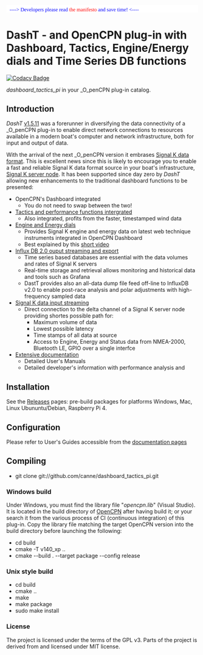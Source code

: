 <a href="docs/developers/README.md"><img src="docs/developers/img/message.svg" /></a><br />
# DashT - and OpenCPN plug-in with Dashboard, Tactics, Engine/Energy dials and Time Series DB functions

[![Codacy Badge](https://api.codacy.com/project/badge/Grade/23e5625c7b5a4aa4a3b3696b5a7795d2)](https://app.codacy.com/app/petri38-github/dashboard_tactics_pi?utm_source=github.com&utm_medium=referral&utm_content=canne/dashboard_tactics_pi&utm_campaign=Badge_Grade_Settings)

_dashboard_tactics_pi_ in your _O_penCPN plug-in catalog.

## Introduction

_DashT_ [v1.5.11](https://github.com/canne/dashboard_tactics_pi/releases/tag/v1.5.11) was a forerunner in diversifying the data connectivity of a _O_penCPN plug-in to enable direct network connections to resources available in a modern boat's computer and network infrastructure, both for input and output of data.

With the arrival of the next _O_penCPN version it embrases [Signal K data format](https://opencpn.org/wiki/dokuwiki/doku.php?id=opencpn:supplementary_software:signalk). This is excellent news since this is  likely to encourage you to enable a fast and reliable Signal K data format source in your boat's infrastructure, [Signal K server node](https://github.com/SignalK/signalk-server-node). It has been supported since day zero by _DashT_ allowing new enhancements to the traditional dashboard functions to be presented:

* OpenCPN's Dashboard integrated
  * You do not need to swap between the two!
* [Tactics and performance functions intergrated](docs/Tactics.md)
  * Also integrated, profits from the faster, timestamped wind data
* [Engine and Energy dials](https://canne.github.io/dashboard_tactics_pi/docs/webview/README.html)
  * Provides Signal K engine and energy data on latest web technique instruments integrated in OpenCPN Dashboard
  * Best explained by this [short video](https://vimeo.com/391601955)
* [Influx DB 2.0 ouput streaming and export](https://canne.github.io/dashboard_tactics_pi/docs/influxdb/InfluxDBStreamer.html)
  * Time series based databases are essential with the data volumes and rates of Signal K servers
  * Real-time storage and retrieval allows monitoring and historical data and tools such as Grafana
  * DastT provides also an all-data dump file feed off-line to InfluxDB v2.0 to enable post-race analysis and polar adjustments with high-frequency sampled data
* [Signal K data input streaming](https://canne.github.io/dashboard_tactics_pi/docs/signalk/SignalKInputStreamerUsage.html)
  * Direct connection to the delta channel of a Signal K server node providing shortes possible path for:
    * Maximum volume of data
    * Lowest possible latency
    * Time stamps of all data at source
    * Access to Engine, Energy and Status data from NMEA-2000, Bluetooth LE, GPIO over a single interfce
* [Extensive documentation](https://canne.github.io/#:%5B%5BDashboard%2FTactics%20Plugin%20for%20OpenCPN%5D%5D)
  * Detailed User's Manuals
  * Detailed developer's information with performance analysis and 

## Installation

See the [Releases](https://github.com/canne/dashboard_tactics_pi/releases) pages: pre-build packages for platforms Windows, Mac, Linux Ubununtu/Debian, Raspberry Pi 4.

## Configuration

Please refer to User's Guides accessible from the [documentation pages](https://canne.github.io/#:%5B%5BDashboard%2FTactics%20Plugin%20for%20OpenCPN%5D%5D)

## Compiling

* git clone git://github.com/canne/dashboard_tactics_pi.git

### Windows build

Under Windows, you must find the library file "_opencpn.lib_" (Visual Studio). It is located in the build directory of [OpenCPN](https://github.com/OpenCPN/OpenCPN) after having build it; or your search it from the various process of CI (continuous integration) of this plug-in. Copy the library file matching the target OpenCPN version into the build directory before launching the following:

* cd build
* cmake  -T v140_xp ..
* cmake --build . --target package --config release

### Unix style build

* cd build
* cmake ..
* make
* make package
* sudo make install

### License

The project is licensed under the terms of the GPL v3. Parts of the project is derived from and licensed under MIT license.
